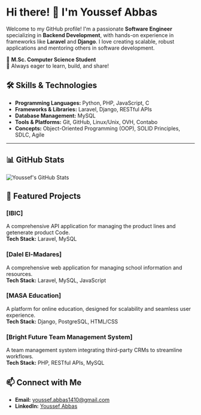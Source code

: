 # Hi there! 👋 I'm Youssef Abbas

Welcome to my GitHub profile! I'm a passionate **Software Engineer** specializing in **Backend Development**, with hands-on experience in frameworks like **Laravel** and **Django**. I love creating scalable, robust applications and mentoring others in software development.

🌟 **M.Sc. Computer Science Student**  
🚀 Always eager to learn, build, and share!

## 🛠 Skills & Technologies
- **Programming Languages:** Python, PHP, JavaScript, C
- **Frameworks & Libraries:** Laravel, Django, RESTful APIs
- **Database Management:** MySQL
- **Tools & Platforms:** Git, GitHub, Linux/Unix, OVH, Contabo
- **Concepts:** Object-Oriented Programming (OOP), SOLID Principles, SDLC, Agile

---

## 📊 GitHub Stats
![Youssef's GitHub Stats](https://github-readme-stats.vercel.app/api?username=jooabbas99&show_icons=true&theme=radical)

## 🚀 Featured Projects
### [IBIC]
A comprehensive API application for managing the product lines and getenerate product Code.  
**Tech Stack:** Laravel, MySQL 

### [Dalel El-Madares]
A comprehensive web application for managing school information and resources.  
**Tech Stack:** Laravel, MySQL, JavaScript  

### [MASA Education]
A platform for online education, designed for scalability and seamless user experience.  
**Tech Stack:** Django, PostgreSQL, HTML/CSS  

### [Bright Future Team Management System]
A team management system integrating third-party CRMs to streamline workflows.  
**Tech Stack:** PHP, RESTful APIs, MySQL  

## 📫 Connect with Me
- **Email:** [youssef.abbas1410@gmail.com](mailto:youssef.abbas1410@gmail.com)
- **LinkedIn:** [Youssef Abbas](https://www.linkedin.com/in/joeabbas99/)
